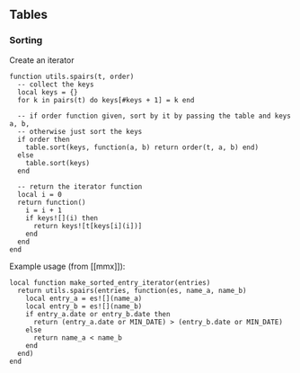 ## Tables
### Sorting

Create an iterator

	function utils.spairs(t, order)
	  -- collect the keys
	  local keys = {}
	  for k in pairs(t) do keys[#keys + 1] = k end
	 
	  -- if order function given, sort by it by passing the table and keys a, b,
	  -- otherwise just sort the keys
	  if order then
	    table.sort(keys, function(a, b) return order(t, a, b) end)
	  else
	    table.sort(keys)
	  end
	
	  -- return the iterator function
	  local i = 0
	  return function()
	    i = i + 1
	    if keys![](i) then
	      return keys![t[keys[i](i])]
	    end
	  end
	end

Example usage (from [[mmx]]):

	local function make_sorted_entry_iterator(entries)
	  return utils.spairs(entries, function(es, name_a, name_b)
	    local entry_a = es![](name_a)
	    local entry_b = es![](name_b)
	    if entry_a.date or entry_b.date then
	      return (entry_a.date or MIN_DATE) > (entry_b.date or MIN_DATE)
	    else
	      return name_a < name_b
	    end
	  end)
	end

